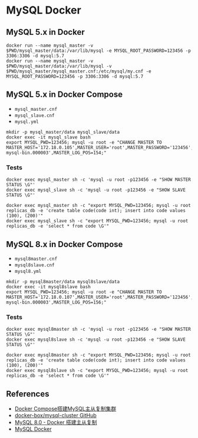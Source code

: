 # MySQL Docker

## MySQL 5.x in Docker
```
docker run --name mysql_master -v $PWD/mysql_master/data:/var/lib/mysql -e MYSQL_ROOT_PASSWORD=123456 -p 3306:3306 -d mysql:5.7
docker run --name mysql_master -v $PWD/mysql_master/data:/var/lib/mysql -v $PWD/mysql_master/mysql_master.cnf:/etc/mysql/my.cnf -e MYSQL_ROOT_PASSWORD=123456 -p 3306:3306 -d mysql:5.7
```

## MySQL 5.x in Docker Compose
- `mysql_master.cnf`
- `mysql_slave.cnf`
- `mysql.yml`

```
mkdir -p mysql_master/data mysql_slave/data
docker exec -it mysql_slave bash
export MYSQL_PWD=123456; mysql -u root -e "CHANGE MASTER TO MASTER_HOST='172.18.0.105',MASTER_USER='root',MASTER_PASSWORD='123456',MASTER_LOG_FILE='replicas-mysql-bin.000003',MASTER_LOG_POS=154;"
```

### Tests
```
docker exec mysql_master sh -c 'mysql -u root -p123456 -e "SHOW MASTER STATUS \G"'
docker exec mysql_slave sh -c 'mysql -u root -p123456 -e "SHOW SLAVE STATUS \G"'

docker exec mysql_master sh -c "export MYSQL_PWD=123456; mysql -u root replicas_db -e 'create table code(code int); insert into code values (100), (200)'"
docker exec mysql_slave sh -c "export MYSQL_PWD=123456; mysql -u root replicas_db -e 'select * from code \G'"
```

## MySQL 8.x in Docker Compose
- `mysql8master.cnf`
- `mysql8slave.cnf`
- `mysql8.yml`

```
mkdir -p mysql8master/data mysql8slave/data
docker exec -it mysql8slave bash
export MYSQL_PWD=123456; mysql -u root -e "CHANGE MASTER TO MASTER_HOST='172.18.0.107',MASTER_USER='root',MASTER_PASSWORD='123456',MASTER_LOG_FILE='replicas-mysql-bin.000003',MASTER_LOG_POS=156;"
```

### Tests
```
docker exec mysql8master sh -c 'mysql -u root -p123456 -e "SHOW MASTER STATUS \G"'
docker exec mysql8slave sh -c 'mysql -u root -p123456 -e "SHOW SLAVE STATUS \G"'

docker exec mysql8master sh -c "export MYSQL_PWD=123456; mysql -u root replicas_db -e 'create table code(code int); insert into code values (100), (200)'"
docker exec mysql8slave sh -c "export MYSQL_PWD=123456; mysql -u root replicas_db -e 'select * from code \G'"
```

## References
- [Docker Compose搭建MySQL主从复制集群](https://zhuanlan.zhihu.com/p/45193580)
- [docker-box/mysql-cluster GitHub](https://github.com/docker-box/mysql-cluster)
- [MySQL 8.0 - Docker 搭建主从复制](https://github.com/solidSpoon/solidSpoon.github.io/issues/26)
- [MySQL Docker](https://hub.docker.com/_/mysql)